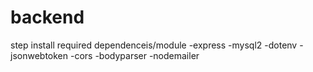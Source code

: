 # backend 

step install  required dependenceis/module
-express 
-mysql2
-dotenv
-jsonwebtoken
-cors
-bodyparser
-nodemailer


